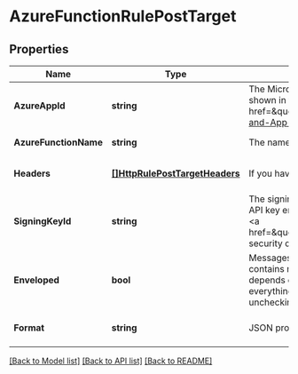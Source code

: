 # AzureFunctionRulePostTarget

## Properties
Name | Type | Description | Notes
------------ | ------------- | ------------- | -------------
**AzureAppId** | **string** | The Microsoft Azure Application ID. You can find your Microsoft Azure Application ID as shown in this &lt;a href&#x3D;\&quot;https://dev.applicationinsights.io/documentation/Authorization/API-key-and-App-ID\&quot;&gt;article&lt;/a&gt;. | [default to null]
**AzureFunctionName** | **string** | The name of your Microsoft Azure Function. | [default to null]
**Headers** | [**[]HttpRulePostTargetHeaders**](http_rule_post_target_headers.md) | If you have additional information to send, you&#x27;ll need to include the relevant headers. | [optional] [default to null]
**SigningKeyId** | **string** | The signing key ID for use in &#x60;batch&#x60; mode. Ably will optionally sign the payload using an API key ensuring your servers can validate the payload using the private API key. See the &lt;a href&#x3D;\&quot;https://ably.com/documentation/general/events#security\&quot;&gt;webhook security docs&lt;/a&gt; for more information. | [optional] [default to null]
**Enveloped** | **bool** | Messages delivered through Reactor are wrapped in an Ably envelope by default that contains metadata about the message and its payload. The form of the envelope depends on whether it is part of a Webhook/Function or a Queue/Firehose rule. For everything besides Webhooks, you can ensure you only get the raw payload by unchecking \&quot;Enveloped\&quot; when setting up the rule. | [optional] [default to null]
**Format** | **string** | JSON provides a text-based encoding. | [optional] [default to null]

[[Back to Model list]](../README.md#documentation-for-models) [[Back to API list]](../README.md#documentation-for-api-endpoints) [[Back to README]](../README.md)

